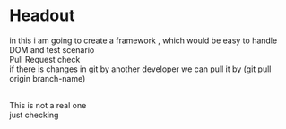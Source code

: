 # Headout

in this i am going to create a framework , which would be easy to handle DOM and test scenario<br>
Pull Request check<br>
if there is changes in git by another developer we can pull it by (git pull origin branch-name)

<br>
This is not a real one
<br>
just checking